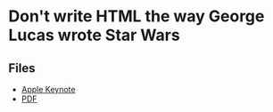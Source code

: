 # Don't write HTML the way George Lucas wrote Star Wars

## Files

- [Apple Keynote](https://github.com/dahfazz/dotcss-2018-lightning/blob/master/slides.key)
- [PDF](https://github.com/dahfazz/dotcss-2018-lightning/blob/master/slides.pdf)

